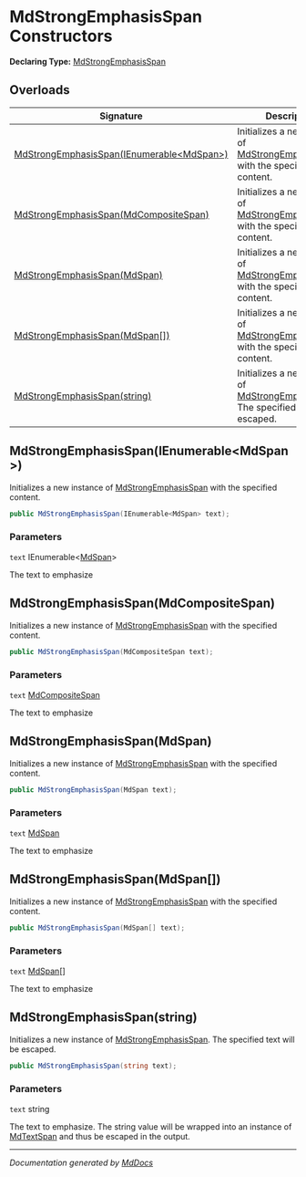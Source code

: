 # MdStrongEmphasisSpan Constructors

**Declaring Type:** [MdStrongEmphasisSpan](../index.md)

## Overloads

| Signature                                                                             | Description                                                                                            |
| ------------------------------------------------------------------------------------- | ------------------------------------------------------------------------------------------------------ |
| [MdStrongEmphasisSpan(IEnumerable\<MdSpan\>)](#mdstrongemphasisspanienumerablemdspan) | Initializes a new instance of [MdStrongEmphasisSpan](../index.md) with the specified content.          |
| [MdStrongEmphasisSpan(MdCompositeSpan)](#mdstrongemphasisspanmdcompositespan)         | Initializes a new instance of [MdStrongEmphasisSpan](../index.md) with the specified content.          |
| [MdStrongEmphasisSpan(MdSpan)](#mdstrongemphasisspanmdspan)                           | Initializes a new instance of [MdStrongEmphasisSpan](../index.md) with the specified content.          |
| [MdStrongEmphasisSpan(MdSpan\[\])](#mdstrongemphasisspanmdspan)                       | Initializes a new instance of [MdStrongEmphasisSpan](../index.md) with the specified content.          |
| [MdStrongEmphasisSpan(string)](#mdstrongemphasisspanstring)                           | Initializes a new instance of [MdStrongEmphasisSpan](../index.md). The specified text will be escaped. |

## MdStrongEmphasisSpan(IEnumerable\<MdSpan\>)

Initializes a new instance of [MdStrongEmphasisSpan](../index.md) with the specified content.

```csharp
public MdStrongEmphasisSpan(IEnumerable<MdSpan> text);
```

### Parameters

`text`  IEnumerable\<[MdSpan](../../MdSpan/index.md)\>

The text to emphasize

## MdStrongEmphasisSpan(MdCompositeSpan)

Initializes a new instance of [MdStrongEmphasisSpan](../index.md) with the specified content.

```csharp
public MdStrongEmphasisSpan(MdCompositeSpan text);
```

### Parameters

`text`  [MdCompositeSpan](../../MdCompositeSpan/index.md)

The text to emphasize

## MdStrongEmphasisSpan(MdSpan)

Initializes a new instance of [MdStrongEmphasisSpan](../index.md) with the specified content.

```csharp
public MdStrongEmphasisSpan(MdSpan text);
```

### Parameters

`text`  [MdSpan](../../MdSpan/index.md)

The text to emphasize

## MdStrongEmphasisSpan(MdSpan\[\])

Initializes a new instance of [MdStrongEmphasisSpan](../index.md) with the specified content.

```csharp
public MdStrongEmphasisSpan(MdSpan[] text);
```

### Parameters

`text`  [MdSpan](../../MdSpan/index.md)\[\]

The text to emphasize

## MdStrongEmphasisSpan(string)

Initializes a new instance of [MdStrongEmphasisSpan](../index.md). The specified text will be escaped.

```csharp
public MdStrongEmphasisSpan(string text);
```

### Parameters

`text`  string

The text to emphasize. The string value will be wrapped into an instance of [MdTextSpan](../../MdTextSpan/index.md) and thus be escaped in the output.

___

*Documentation generated by [MdDocs](https://github.com/ap0llo/mddocs)*
